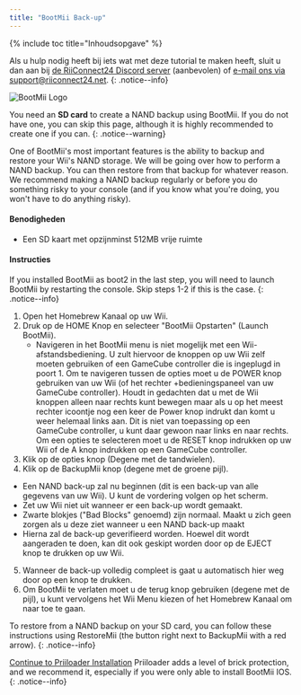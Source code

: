 ```yaml
---
title: "BootMii Back-up"
---
```


{% include toc title="Inhoudsopgave" %}

Als u hulp nodig heeft bij iets wat met deze tutorial te maken heeft, sluit u dan aan bij [de RiiConnect24 Discord server](https://discord.gg/b4Y7jfD) (aanbevolen) of [e-mail ons via support@riiconnect24.net](mailto:support@riiconnect24.net).
{: .notice--info}

![BootMii Logo](/images/bootmii.png)

You need an **SD card** to create a NAND backup using BootMii. If you do not have one, you can skip this page, although it is highly recommended to create one if you can.
{: .notice--warning}

One of BootMii's most important features is the ability to backup and restore your Wii's NAND storage. We will be going over how to perform a NAND backup. You can then restore from that backup for whatever reason. We recommend making a NAND backup regularly or before you do something risky to your console (and if you know what you're doing, you won't have to do anything risky).

#### Benodigheden
* Een SD kaart met opzijnminst 512MB vrije ruimte

#### Instructies
If you installed BootMii as boot2 in the last step, you will need to launch BootMii by restarting the console. Skip steps 1-2 if this is the case.
{: .notice--info}
1. Open het Homebrew Kanaal op uw Wii.
2. Druk op de HOME Knop en selecteer "BootMii Opstarten" (Launch BootMii).
   - Navigeren in het BootMii menu is niet mogelijk met een Wii-afstandsbediening. U zult hiervoor de knoppen op uw Wii zelf moeten gebruiken of een GameCube controller die is ingeplugd in poort 1. Om te navigeren tussen de opties moet u de POWER knop gebruiken van uw Wii (of het rechter +bedieningspaneel van uw GameCube controller). Houdt in gedachten dat u met de Wii knoppen alleen naar rechts kunt bewegen maar als u op het meest rechter icoontje nog een keer de Power knop indrukt dan komt u weer helemaal links aan. Dit is niet van toepassing op een GameCube controller, u kunt daar gewoon naar links en naar rechts. Om een opties te selecteren moet u de RESET knop indrukken op uw Wii of de A knop indrukken op een GameCube controller.
3. Klik op de opties knop (Degene met de tandwielen).
4. Klik op de BackupMii knop (degene met de groene pijl).
- Een NAND back-up zal nu beginnen (dit is een back-up van alle gegevens van uw Wii). U kunt de vordering volgen op het scherm.
- Zet uw Wii niet uit wanneer er een back-up wordt gemaakt.
- Zwarte blokjes ("Bad Blocks" genoemd) zijn normaal. Maakt u zich geen zorgen als u deze ziet wanneer u een NAND back-up maakt
- Hierna zal de back-up geverifieerd worden. Hoewel dit wordt aangeraden te doen, kan dit ook geskipt worden door op de EJECT knop te drukken op uw Wii.
5. Wanneer de back-up volledig compleet is gaat u automatisch hier weg door op een knop te drukken.
6. Om BootMii te verlaten moet u de terug knop gebruiken (degene met de pijl), u kunt vervolgens het Wii Menu kiezen of het Homebrew Kanaal om naar toe te gaan.

To restore from a NAND backup on your SD card, you can follow these instructions using RestoreMii (the button right next to BackupMii with a red arrow).
{: .notice--info}

[Continue to Priiloader Installation](priiloader) Priiloader adds a level of brick protection, and we recommend it, especially if you were only able to install BootMii IOS.
{: .notice--info}
